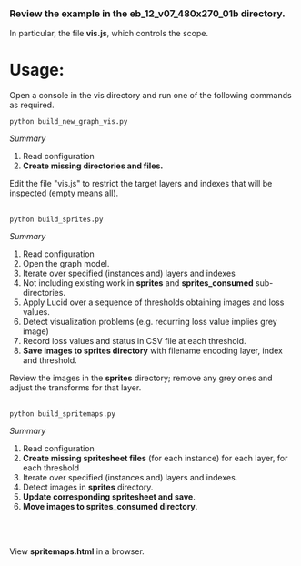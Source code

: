 ### Review the example in the **eb_12_v07_480x270_01b** directory.

In particular, the file **vis.js**, which controls the scope.



# Usage:

Open a console in the vis directory and run one of the following commands as required.<br>

```
python build_new_graph_vis.py
```
_Summary_
1. Read configuration
2. **Create missing directories and files.**

Edit the file "vis.js" to restrict the target layers and indexes that will be inspected (empty means all).
<br>
<br>


```
python build_sprites.py
```
_Summary_
1. Read configuration
2. Open the graph model.
3. Iterate over specified (instances and) layers and indexes
4. Not including existing work in **sprites** and **sprites_consumed** sub-directories.
5. Apply Lucid over a sequence of thresholds obtaining images and loss values.
6. Detect visualization problems (e.g. recurring loss value implies grey image)
7. Record loss values and status in CSV file at each threshold.
8. **Save images to sprites directory** with filename encoding layer, index and threshold.

Review the images in the **sprites** directory; remove any grey ones and adjust the transforms for that layer.
<br>
<br>


```
python build_spritemaps.py
```
_Summary_
1. Read configuration
2. **Create missing spritesheet files** (for each instance) for each layer, for each threshold 
3. Iterate over specified (instances and) layers and indexes.
4. Detect images in **sprites** directory.
5. **Update corresponding spritesheet and save**.
6. **Move images to sprites_consumed directory**.
<br>
<br>

View **spritemaps.html** in a browser.  
        